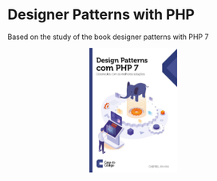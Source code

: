 # Designer Patterns with PHP


Based on the study of the book designer patterns with PHP 7

<div align='center'>
  <img src='./designer-patterns-with-php.jpg' width='35%'>
</div>
